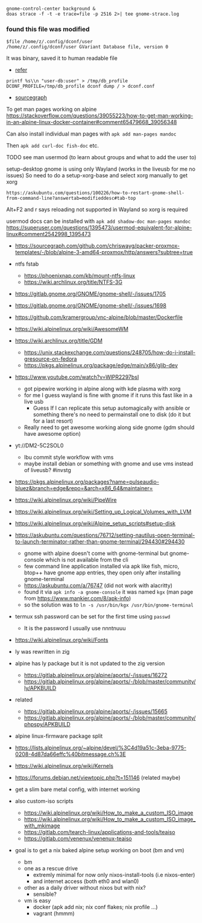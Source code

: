 ```shell
gnome-control-center background &
doas strace -f -t -e trace=file -p 2516 2>| tee gnome-strace.log
```

### found this file was modified

```shell
$file /home/z/.config/dconf/user
/home/z/.config/dconf/user GVariant Database file, version 0
```

It was binary, saved it to human readable file
- [refer](https://unix.stackexchange.com/questions/199836/how-can-i-view-the-content-of-a-backup-of-the-dconf-database-file)
```shell
printf %s\\n "user-db:user" > /tmp/db_profile
DCONF_PROFILE=/tmp/db_profile dconf dump / > dconf.conf
```
- [sourcegraph](https://sourcegraph.com/search?q=context%3Aglobal+color-scheme%3D%27prefer-dark%27&patternType=standard&sm=1&groupBy=repo)

To get man pages working on alpine
https://stackoverflow.com/questions/39055223/how-to-get-man-working-in-an-alpine-linux-docker-container#comment65479668_39056348

Can also install individual man pages with `apk add man-pages mandoc`

Then `apk add curl-doc fish-doc` etc.

TODO see man usermod (to learn about groups and what to add the user to)

setup-desktop gnome is using only Wayland (works in the liveusb for me no issues)
So need to do a setup-xorg-base and select xorg manually to get xorg

`https://askubuntu.com/questions/100226/how-to-restart-gnome-shell-from-command-line?answertab=modifieddesc#tab-top`

Alt+F2 and r says reloading not supported in Wayland so xorg is required

usermod docs can be installed with `apk add shadow-doc man-pages mandoc`
https://superuser.com/questions/1395473/usermod-equivalent-for-alpine-linux#comment2542998_1395473

- https://sourcegraph.com/github.com/chriswayg/packer-proxmox-templates/-/blob/alpine-3-amd64-proxmox/http/answers?subtree=true
- ntfs fstab
	- https://phoenixnap.com/kb/mount-ntfs-linux
	- https://wiki.archlinux.org/title/NTFS-3G
- https://gitlab.gnome.org/GNOME/gnome-shell/-/issues/1705
- https://gitlab.gnome.org/GNOME/gnome-shell/-/issues/1698
- https://github.com/kramergroup/vnc-alpine/blob/master/Dockerfile
- https://wiki.alpinelinux.org/wiki/AwesomeWM
- https://wiki.archlinux.org/title/GDM
	- https://unix.stackexchange.com/questions/248705/how-do-i-install-gresource-on-fedora
	- https://pkgs.alpinelinux.org/package/edge/main/x86/glib-dev

- https://www.youtube.com/watch?v=WlPR2297bsI
	- got pipewire working in alpine along with kde plasma with xorg
	- for me I guess wayland is fine with gnome if it runs this fast like in a live usb
		- Guess If I can replicate this setup automagically with ansible or something
		  there's no need to permainstall one to disk (do it but for a last resort)
	- Really need to get awesome working along side gnome (gdm should have awesome option)
- yt://DM2-5C2SOL0
	- lbu commit style workflow with vms
	- maybe install debian or something with gnome and use vms instead of liveusb? #invstg
- https://pkgs.alpinelinux.org/packages?name=pulseaudio-bluez&branch=edge&repo=&arch=x86_64&maintainer=
- https://wiki.alpinelinux.org/wiki/PipeWire
- https://wiki.alpinelinux.org/wiki/Setting_up_Logical_Volumes_with_LVM
- https://wiki.alpinelinux.org/wiki/Alpine_setup_scripts#setup-disk

- https://askubuntu.com/questions/76712/setting-nautilus-open-terminal-to-launch-terminator-rather-than-gnome-terminal/294430#294430
	- gnome with alpine doesn't come with gnome-terminal but gnome-console which is not available from the cli
	- few command line application installed via apk like fish, micro, btop++ have gnome app entries, they open only after installing gnome-terminal
	- https://askubuntu.com/a/76747 (did not work with alacritty)
	- found it via `apk info -a gnome-console` it was named `kgx` (man page from https://www.mankier.com/8/apk-info)
	- so the solution was to `ln -s /usr/bin/kgx /usr/bin/gnome-terminal`

- termux ssh password can be set for the first time using `passwd`
	- It is the password I usually use nnntnuuu
- https://wiki.alpinelinux.org/wiki/Fonts

- ly was rewritten in zig
- alpine has ly package but it is not updated to the zig version
    - https://gitlab.alpinelinux.org/alpine/aports/-/issues/16272
    - https://gitlab.alpinelinux.org/alpine/aports/-/blob/master/community/ly/APKBUILD
- related
    - https://gitlab.alpinelinux.org/alpine/aports/-/issues/15665
    - https://gitlab.alpinelinux.org/alpine/aports/-/blob/master/community/phpspy/APKBUILD

- alpine linux-firmware package split
- https://lists.alpinelinux.org/~alpine/devel/%3C4d19a51c-3eba-9775-0208-4d87da66effc%40bitmessage.ch%3E
- https://wiki.alpinelinux.org/wiki/Kernels
- https://forums.debian.net/viewtopic.php?t=151146 (related maybe)
- get a slim bare metal config, with internet working

- also custom-iso scripts
    - https://wiki.alpinelinux.org/wiki/How_to_make_a_custom_ISO_image
    - https://wiki.alpinelinux.org/wiki/How_to_make_a_custom_ISO_image_with_mkimage
    - https://gitlab.com/tearch-linux/applications-and-tools/teaiso
    - https://gitlab.com/venenux/venenux-teaiso
- goal is to get a nix baked alpine setup working on boot (bm and vm)
    - bm
    - one as a rescue drive
        - extremly minimal for now only nixos-install-tools (i.e nixos-enter)
        - and internet access (both eth0 and wlan0)
    - other as a daily driver without nixos but with nix?
        - sensible?
    - vm is easy
        - docker (apk add nix; nix conf flakes; nix profile ...)
        - vagrant (hmmm)
